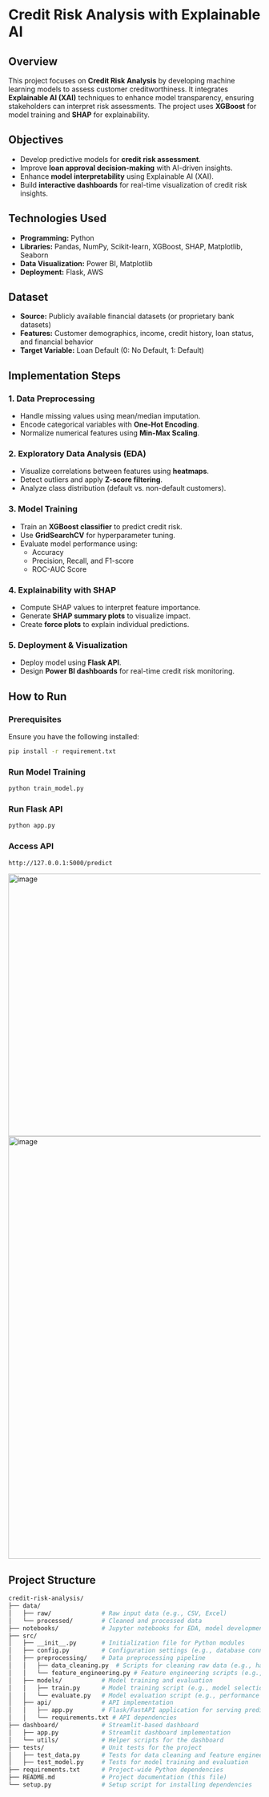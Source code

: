 # Credit Risk Analysis with Explainable AI

## Overview
This project focuses on **Credit Risk Analysis** by developing machine learning models to assess customer creditworthiness. It integrates **Explainable AI (XAI)** techniques to enhance model transparency, ensuring stakeholders can interpret risk assessments. The project uses **XGBoost** for model training and **SHAP** for explainability.

## Objectives
- Develop predictive models for **credit risk assessment**.
- Improve **loan approval decision-making** with AI-driven insights.
- Enhance **model interpretability** using Explainable AI (XAI).
- Build **interactive dashboards** for real-time visualization of credit risk insights.

## Technologies Used
- **Programming:** Python
- **Libraries:** Pandas, NumPy, Scikit-learn, XGBoost, SHAP, Matplotlib, Seaborn
- **Data Visualization:** Power BI, Matplotlib
- **Deployment:** Flask, AWS

## Dataset
- **Source:** Publicly available financial datasets (or proprietary bank datasets)
- **Features:** Customer demographics, income, credit history, loan status, and financial behavior
- **Target Variable:** Loan Default (0: No Default, 1: Default)

## Implementation Steps

### 1. Data Preprocessing
- Handle missing values using mean/median imputation.
- Encode categorical variables with **One-Hot Encoding**.
- Normalize numerical features using **Min-Max Scaling**.

### 2. Exploratory Data Analysis (EDA)
- Visualize correlations between features using **heatmaps**.
- Detect outliers and apply **Z-score filtering**.
- Analyze class distribution (default vs. non-default customers).

### 3. Model Training
- Train an **XGBoost classifier** to predict credit risk.
- Use **GridSearchCV** for hyperparameter tuning.
- Evaluate model performance using:
  - Accuracy
  - Precision, Recall, and F1-score
  - ROC-AUC Score

### 4. Explainability with SHAP
- Compute SHAP values to interpret feature importance.
- Generate **SHAP summary plots** to visualize impact.
- Create **force plots** to explain individual predictions.

### 5. Deployment & Visualization
- Deploy model using **Flask API**.
- Design **Power BI dashboards** for real-time credit risk monitoring.

## How to Run
### Prerequisites
Ensure you have the following installed:
```sh
pip install -r requirement.txt
```

### Run Model Training
```sh
python train_model.py
```

### Run Flask API
```sh
python app.py
```

### Access API
```sh
http://127.0.0.1:5000/predict
```


<img width="524" alt="image" src="https://github.com/user-attachments/assets/9d916ccc-67cb-465c-a1f5-7170fe41c87f" />
<img width="843" alt="image" src="https://github.com/user-attachments/assets/dc427a5a-e4bf-49a5-ae4e-df3512fc9f43" />




## Project Structure

```bash
credit-risk-analysis/
├── data/
│   ├── raw/              # Raw input data (e.g., CSV, Excel)
│   └── processed/        # Cleaned and processed data
├── notebooks/            # Jupyter notebooks for EDA, model development, and experimentation
├── src/
│   ├── __init__.py       # Initialization file for Python modules
│   ├── config.py         # Configuration settings (e.g., database connection, API keys)
│   ├── preprocessing/    # Data preprocessing pipeline
│   │   ├── data_cleaning.py  # Scripts for cleaning raw data (e.g., handling missing values, and outliers)
│   │   └── feature_engineering.py # Feature engineering scripts (e.g., creating new features)
│   ├── models/           # Model training and evaluation
│   │   ├── train.py      # Model training script (e.g., model selection, hyperparameter tuning)
│   │   └── evaluate.py   # Model evaluation script (e.g., performance metrics, model comparison)
│   ├── api/              # API implementation
│   │   ├── app.py        # Flask/FastAPI application for serving predictions
│   │   └── requirements.txt # API dependencies
├── dashboard/            # Streamlit-based dashboard
│   ├── app.py            # Streamlit dashboard implementation
│   └── utils/            # Helper scripts for the dashboard
├── tests/                # Unit tests for the project
│   ├── test_data.py      # Tests for data cleaning and feature engineering
│   ├── test_model.py     # Tests for model training and evaluation
├── requirements.txt      # Project-wide Python dependencies
├── README.md             # Project documentation (this file)
└── setup.py              # Setup script for installing dependencies
